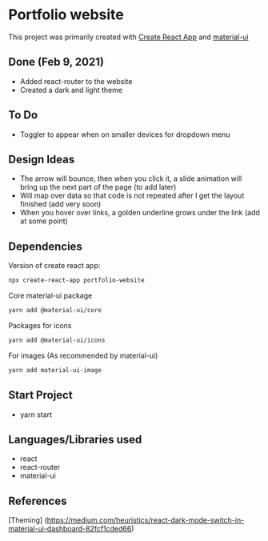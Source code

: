 # Portfolio website

This project was primarily created with [Create React App](https://github.com/facebook/create-react-app) and [material-ui](https://material-ui.com/)

## Done (Feb 9, 2021)

- Added react-router to the website
- Created a dark and light theme

## To Do

- Toggler to appear when on smaller devices for dropdown menu

## Design Ideas

- The arrow will bounce, then when you click it, a slide animation will bring up the next part of the page (to add later)
- Will map over data so that code is not repeated after I get the layout finished (add very soon)
- When you hover over links, a golden underline grows under the link (add at some point)

## Dependencies

Version of create react app:

```bash
npx create-react-app portfolio-website
```

Core material-ui package

```bash
yarn add @material-ui/core
```

Packages for icons

```bash
yarn add @material-ui/icons
```

For images (As recommended by material-ui)

```bash
yarn add material-ui-image
```

## Start Project

- yarn start

## Languages/Libraries used

- react
- react-router
- material-ui

## References

[Theming] (https://medium.com/heuristics/react-dark-mode-switch-in-material-ui-dashboard-82fcf1cded66)
